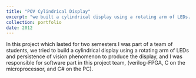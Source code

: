 ```yaml
---
title: "POV Cylindrical Display"
excerpt: "we built a cylindrical display using a rotating arm of LEDs. (Course project at Brown University, 2012)<br/><img src='/images/cyl.png'>"
collection: portfolio
date: 2012
---
```


 In this project which lasted for two semesters I was part of a team of
            students, we tried to build a cylindrical display using a rotating arm of LEDs
            and persistence of vision phenomenon to produce the display, and I was
            responsible for software part in this project team, (verilog-FPGA, C on
            the microprocessor, and C# on the PC).